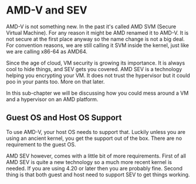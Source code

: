 # AMD-V and SEV

AMD-V is not something new. In the past it's called AMD SVM \(Secure Virtual Machine\). For any reason it might be AMD renamed it to AMD-V. It is not secure at the first place anyway so the name change is not a big deal. For convention reasons, we are still calling it SVM inside the kernel, just like we are calling x86-64 as AMD64.

Since the age of cloud, VM security is growing its importance. It is always cool to hide things, and SEV gets you covered. AMD SEV is a technology helping you encrypting your VM. It does not trust the hypervisor but it could poo in your pants too. More on that later.

In this sub-chapter we will be discussing how you could mess around a VM and a hypervisor on an AMD platform.

## Guest OS and Host OS Support

To use AMD-V, your host OS needs to support that. Luckily unless you are using an ancient kernel, you get the support out of the box. There are no requirement to the guest OS.

AMD SEV however, comes with a little bit of more requirements. First of all AMD SEV is quite a new technology so a much more recent kernel is needed. If you are using 4.20 or later then you are probably fine. Second thing is that both guest and host need to support SEV to get things working.

## 

